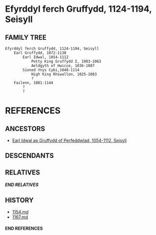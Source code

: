 # Efyrddyl ferch Gruffydd, 1124-1194, Seisyll

## FAMILY TREE
```
Efyrddyl ferch Gruffydd, 1124-1194, Seisyll
    Earl Gruffydd, 1072-1130
        Earl Idwal, 1054-1112
            Petty King Gruffydd I, 1003-1063
            Aeldgyth of Hwicce, 1036-1087
        Sioned Ynys Cybi,1048-1114
            High King Rhiwallon, 1025-1083
            ?
    Failenn, 1081-1144
        ?
        ?
```


# REFERENCES

## ANCESTORS
* [Earl Idwal ap Gruffydd of Perfeddwlad, 1054-1112, Seisyll](idwal_ap_gruffydd_1054.md)

## DESCENDANTS

## RELATIVES

##### END RELATIVES 
## HISTORY
* [1154.md](../h/1154.md)
* [1167.md](../h/1167.md)

#### END REFERENCES
